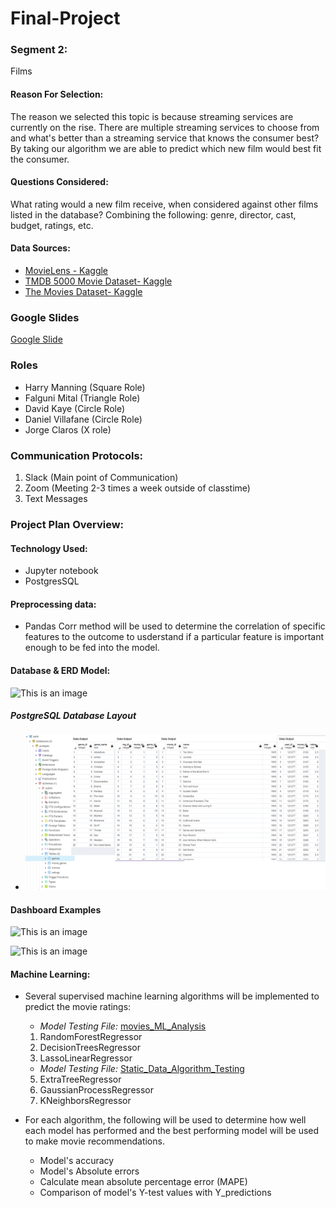 # Final-Project

### **Segment 2**:
Films

#### **Reason For Selection**:
The reason we selected this topic is because streaming services are currently on the rise. There are multiple streaming services to choose from and what's better than a streaming service that knows the consumer best? By taking our algorithm we are able to predict which new film would best fit the consumer. 

#### **Questions Considered**:
What rating would a new film receive, when considered against other films listed in the database? Combining the following: genre, director, cast, budget, ratings, etc. 

#### **Data Sources**:
- [MovieLens - Kaggle](https://www.kaggle.com/grouplens/movielens-latest-full)
- [TMDB 5000 Movie Dataset- Kaggle](https://www.kaggle.com/tmdb/tmdb-movie-metadata)
- [The Movies Dataset- Kaggle](https://www.kaggle.com/rounakbanik/the-movies-dataset?select=ratings_small.csv)

### Google Slides
[Google Slide](https://docs.google.com/presentation/d/1l5JNNvdjFWGLZJCt2bUP6EqvaZgqcJNhIDLShZntfgo/edit?usp=sharing)

### Roles
- Harry Manning (Square Role)
- Falguni Mital (Triangle Role)
- David Kaye (Circle Role)
- Daniel Villafane (Circle Role)
- Jorge Claros (X role)

### Communication Protocols:
1. Slack (Main point of Communication)
2. Zoom (Meeting 2-3 times a week outside of classtime)
3. Text Messages

### **Project Plan Overview**:

#### Technology Used:
* Jupyter notebook
* PostgresSQL

#### Preprocessing data:
- Pandas Corr method will be used to determine the correlation of specific features to the outcome to usderstand if a particular feature is important enough to be fed into the model.

#### Database & ERD Model:

![This is an image](https://github.com/HelyxM/Final_Project/blob/1bf223ade67ca1ce2543a376e9469ddbb0748b6c/ERD_revised_031322.PNG)

##### PostgreSQL Database Layout
- ![postgreSQL_db_layout](postgreSQL_db_layout.png)

#### Dashboard Examples
![This is an image](https://github.com/HelyxM/Final_Project/blob/1bf223ade67ca1ce2543a376e9469ddbb0748b6c/IntialVis_Dashboard_Movie_RatingAsSelected.png)

![This is an image](https://github.com/HelyxM/Final_Project/blob/1bf223ade67ca1ce2543a376e9469ddbb0748b6c/IntialVis_OverallRating_vs_%23ofRatings.png)

#### Machine Learning:

- Several supervised machine learning algorithms will be implemented to predict the movie ratings:
  - *Model Testing File:* [movies_ML_Analysis](movies_ML_Analysis.ipynb)
  1. RandomForestRegressor  
  2. DecisionTreesRegressor
  3. LassoLinearRegressor
  
  - *Model Testing File:* [Static_Data_Algorithm_Testing](Static_Data_Algorithm_Testing.ipynb)
  5. ExtraTreeRegressor
  6. GaussianProcessRegressor
  7. KNeighborsRegressor

- For each algorithm, the following will be used to determine how well each model has performed and the best performing model will be used to make movie recommendations.
  - Model's accuracy
  - Model's Absolute errors
  - Calculate mean absolute percentage error (MAPE)
  - Comparison of model's Y-test values with Y_predictions
 

